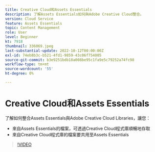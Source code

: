 ```yaml
---
title: Creative Cloud和Assets Essentials
description: 了解Assets Essentials如何與Adobe Creative Cloud整合。
version: Cloud Service
feature: Assets Essentials
topic: Content Management
role: User
level: Beginner
kt: 7918
thumbnail: 336069.jpeg
last-substantial-update: 2022-10-12T00:00:00Z
exl-id: 74eb8b3c-b521-4fd1-9859-43c06f754005
source-git-commit: b3e9251bdb18a008be95c1fa9e5c79252a74fc98
workflow-type: tm+mt
source-wordcount: '55'
ht-degree: 0%

---
```


# Creative Cloud和Assets Essentials

了解如何整合Assets Essentials與Adobe Creative Cloud Libraries，讓您：

+ 來自Assets Essentials的檔案，可透過Creative Cloud程式庫順暢地存取
+ 來自Creative Cloud程式庫的檔案要共用至Assets Essentials

>[!VIDEO](https://video.tv.adobe.com/v/336069?quality=12&learn=on)
